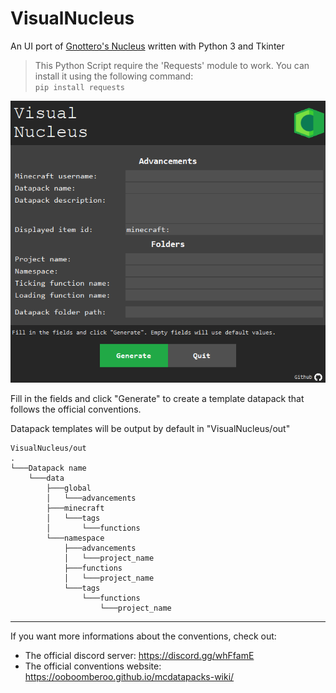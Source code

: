# VisualNucleus
An UI port of [Gnottero's Nucleus](https://github.com/Gnottero/Nucleus) written with Python 3 and Tkinter

>This Python Script require the 'Requests' module to work.
You can install it using the following command:<br>
`pip install requests`

![](resources/screenshot.png)

Fill in the fields and click "Generate" to create a template datapack that follows the official conventions.

Datapack templates will be output by default in "VisualNucleus/out"

```
VisualNucleus/out
.
└───Datapack name
    └───data
        ├───global
        │   └───advancements
        ├───minecraft
        │   └───tags
        │       └───functions
        └───namespace
            ├───advancements
            │   └───project_name
            ├───functions
            │   └───project_name
            └───tags
                └───functions
                    └───project_name
```

---
If you want more informations about the conventions, check out:
  
  - The official discord server: https://discord.gg/whFfamE
  - The official conventions website: https://ooboomberoo.github.io/mcdatapacks-wiki/
